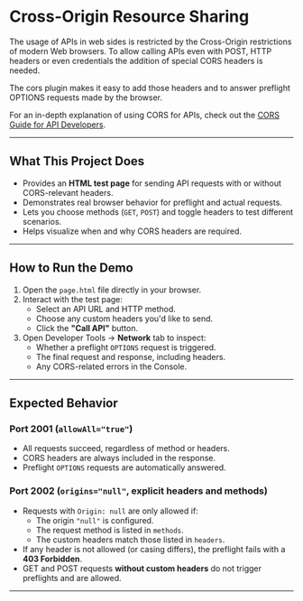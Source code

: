 # Cross-Origin Resource Sharing

The usage of APIs in web sides is restricted by the Cross-Origin restrictions of modern Web browsers. To allow calling
APIs even with POST, HTTP headers or even credentials the addition of special CORS headers is needed.

The cors plugin makes it easy to add those headers and to answer preflight OPTIONS requests made by the browser.

For an in-depth explanation of using CORS for APIs, check out
the [CORS Guide for API Developers](https://www.membrane-api.io/cors-api-gateway.html).

---

## What This Project Does

- Provides an **HTML test page** for sending API requests with or without CORS-relevant headers.
- Demonstrates real browser behavior for preflight and actual requests.
- Lets you choose methods (`GET`, `POST`) and toggle headers to test different scenarios.
- Helps visualize when and why CORS headers are required.

---

## How to Run the Demo

1. Open the `page.html` file directly in your browser.
2. Interact with the test page:
    - Select an API URL and HTTP method.
    - Choose any custom headers you'd like to send.
    - Click the **"Call API"** button.
3. Open Developer Tools → **Network** tab to inspect:
    - Whether a preflight `OPTIONS` request is triggered.
    - The final request and response, including headers.
    - Any CORS-related errors in the Console.

---

## Expected Behavior

### Port 2001 (`allowAll="true"`)

- All requests succeed, regardless of method or headers.
- CORS headers are always included in the response.
- Preflight `OPTIONS` requests are automatically answered.

### Port 2002 (`origins="null"`, explicit headers and methods)

- Requests with `Origin: null` are only allowed if:
   - The origin `"null"` is configured.
   - The request method is listed in `methods`.
   - The custom headers match those listed in `headers`.
- If any header is not allowed (or casing differs), the preflight fails with a **403 Forbidden**.
- GET and POST requests **without custom headers** do not trigger preflights and are allowed.

---
